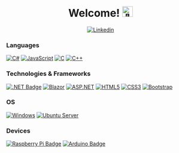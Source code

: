 <h1 align="center">Welcome! <img src="https://media4.giphy.com/media/v1.Y2lkPTc5MGI3NjExMDkwZDNmNDJkNzJkNzU0OGU2MTFkNjZjZWJkNjg4ODY2M2U1ZTk5ZSZlcD12MV9pbnRlcm5hbF9naWZzX2dpZklkJmN0PXM/21L6gUkqzAsnvZQ86N/giphy.gif" width="28px" alt="👋"></h1>
<p align="center">
     <a href="https://www.linkedin.com/in/ond%C5%99ej-zmatl%C3%ADk/">
        <img src="https://img.shields.io/badge/LinkedIn-blue?style=for-the-badge&logo=linkedin&logoColor=white" alt="Linkedin">
    </a>
</p>



### Languages
[![C#](https://img.shields.io/badge/c%23-black?style=for-the-badge&logo=csharp)](https://github.com/OndrejZmatlik)
[![JavaScript](https://img.shields.io/badge/javascript-black?style=for-the-badge&logo=javascript)](https://github.com/OndrejZmatlik)
[![C](https://img.shields.io/badge/C-black?style=for-the-badge&logo=c)](https://github.com/OndrejZmatlik)
[![C++](https://img.shields.io/badge/C%2B%2B-black?style=for-the-badge&logo=c%2B%2B)](https://github.com/OndrejZmatlik)

### Technologies & Frameworks
[![.NET Badge](https://img.shields.io/badge/.NET-black?logo=dotnet&logoColor=fff&style=for-the-badge)](https://github.com/OndrejZmatlik)
[![Blazor](https://img.shields.io/badge/Blazor-black?style=for-the-badge&logo=blazor)](https://github.com/OndrejZmatlik)
[![ASP.NET](https://img.shields.io/badge/ASP.NET%20Core-black?style=for-the-badge&logo=.net)](https://github.com/OndrejZmatlik)
[![HTML5](https://img.shields.io/badge/html5-black?style=for-the-badge&logo=html5)](https://github.com/OndrejZmatlik)
[![CSS3](https://img.shields.io/badge/css3-black?style=for-the-badge&logo=css3)](https://github.com/OndrejZmatlik)
[![Bootstrap](https://img.shields.io/badge/bootstrap-black?style=for-the-badge&logo=bootstrap)](https://github.com/OndrejZmatlik)



### OS
[![Windows](https://img.shields.io/badge/Windows-black?style=for-the-badge&logo=Windows)](https://github.com/OndrejZmatlik)
[![Ubuntu Server](https://img.shields.io/badge/ubuntu%20server-black?style=for-the-badge&logo=ubuntu)](https://github.com/OndrejZmatlik)



### Devices
[![Raspberry Pi Badge](https://img.shields.io/badge/Raspberry%20Pi-black?logo=raspberrypi&logoColor=fff&style=for-the-badge)](https://github.com/OndrejZmatlik)
[![Arduino Badge](https://img.shields.io/badge/Arduino-black?logo=arduino&logoColor=fff&style=for-the-badge)](https://github.com/OndrejZmatlik)

